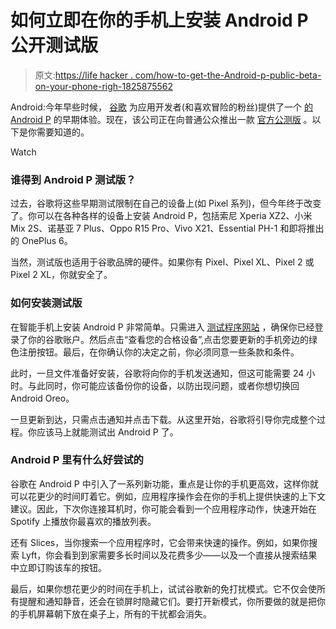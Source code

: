 # 如何立即在你的手机上安装 Android P 公开测试版

> 原文:[https://life hacker . com/how-to-get-the-Android-p-public-beta-on-your-phone-righ-1825875562](https://lifehacker.com/how-to-get-the-android-p-public-beta-on-your-phone-righ-1825875562)

Android:今年早些时候， [谷歌](https://lifehacker.com/how-to-use-googles-new-tasks-app-for-ios-and-android-1825548977) 为应用开发者(和喜欢冒险的粉丝)提供了一个 [的 Android P](https://lifehacker.com/how-to-get-android-p-on-your-phone-right-now-1823615465) 的早期体验。现在，该公司正在向普通公众推出一款 [官方公测版](https://www.blog.google/products/android/android-p/) 。以下是你需要知道的。

Watch

### 谁得到 Android P 测试版？

过去，谷歌将这些早期测试限制在自己的设备上(如 Pixel 系列)，但今年终于改变了。你可以在各种各样的设备上安装 Android P，包括索尼 Xperia XZ2、小米 Mix 2S、诺基亚 7 Plus、Oppo R15 Pro、Vivo X21、Essential PH-1 和即将推出的 OnePlus 6。

当然，测试版也适用于谷歌品牌的硬件。如果你有 Pixel、Pixel XL、Pixel 2 或 Pixel 2 XL，你就安全了。

### 如何安装测试版

在智能手机上安装 Android P 非常简单。只需进入 [测试程序网站](https://www.google.com/android/beta) ，确保你已经登录了你的谷歌账户。然后点击“查看您的合格设备”,点击您要更新的手机旁边的绿色注册按钮。最后，在你确认你的决定之前，你必须同意一些条款和条件。

此时，一旦文件准备好安装，谷歌将向你的手机发送通知，但这可能需要 24 小时。与此同时，你可能应该备份你的设备，以防出现问题，或者你想切换回 Android Oreo。

一旦更新到达，只需点击通知并点击下载。从这里开始，谷歌将引导你完成整个过程。你应该马上就能测试出 Android P 了。

### Android P 里有什么好尝试的

谷歌在 Android P 中引入了一系列新功能，重点是让你的手机更高效，这样你就可以花更少的时间盯着它。例如，应用程序操作会在你的手机上提供快速的上下文建议。因此，下次你连接耳机时，你可能会看到一个应用程序动作，快速开始在 Spotify 上播放你最喜欢的播放列表。

还有 Slices，当你搜索一个应用程序时，它会带来快速的操作。例如，如果你搜索 Lyft，你会看到到家需要多长时间以及花费多少——以及一个直接从搜索结果中立即订购该车的按钮。

最后，如果你想花更少的时间在手机上，试试谷歌新的免打扰模式。它不仅会使所有提醒和通知静音，还会在锁屏时隐藏它们。要打开新模式，你所要做的就是把你的手机屏幕朝下放在桌子上，所有的干扰都会消失。